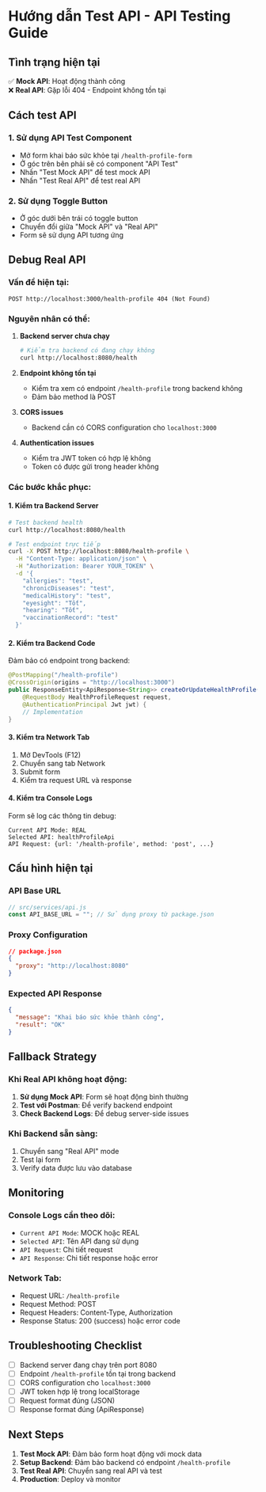 # Hướng dẫn Test API - API Testing Guide

## Tình trạng hiện tại

✅ **Mock API**: Hoạt động thành công  
❌ **Real API**: Gặp lỗi 404 - Endpoint không tồn tại

## Cách test API

### 1. Sử dụng API Test Component
- Mở form khai báo sức khỏe tại `/health-profile-form`
- Ở góc trên bên phải sẽ có component "API Test"
- Nhấn "Test Mock API" để test mock API
- Nhấn "Test Real API" để test real API

### 2. Sử dụng Toggle Button
- Ở góc dưới bên trái có toggle button
- Chuyển đổi giữa "Mock API" và "Real API"
- Form sẽ sử dụng API tương ứng

## Debug Real API

### Vấn đề hiện tại:
```
POST http://localhost:3000/health-profile 404 (Not Found)
```

### Nguyên nhân có thể:

1. **Backend server chưa chạy**
   ```bash
   # Kiểm tra backend có đang chạy không
   curl http://localhost:8080/health
   ```

2. **Endpoint không tồn tại**
   - Kiểm tra xem có endpoint `/health-profile` trong backend không
   - Đảm bảo method là POST

3. **CORS issues**
   - Backend cần có CORS configuration cho `localhost:3000`

4. **Authentication issues**
   - Kiểm tra JWT token có hợp lệ không
   - Token có được gửi trong header không

### Các bước khắc phục:

#### 1. Kiểm tra Backend Server
```bash
# Test backend health
curl http://localhost:8080/health

# Test endpoint trực tiếp
curl -X POST http://localhost:8080/health-profile \
  -H "Content-Type: application/json" \
  -H "Authorization: Bearer YOUR_TOKEN" \
  -d '{
    "allergies": "test",
    "chronicDiseases": "test",
    "medicalHistory": "test",
    "eyesight": "Tốt",
    "hearing": "Tốt",
    "vaccinationRecord": "test"
  }'
```

#### 2. Kiểm tra Backend Code
Đảm bảo có endpoint trong backend:
```java
@PostMapping("/health-profile")
@CrossOrigin(origins = "http://localhost:3000")
public ResponseEntity<ApiResponse<String>> createOrUpdateHealthProfile(
    @RequestBody HealthProfileRequest request,
    @AuthenticationPrincipal Jwt jwt) {
    // Implementation
}
```

#### 3. Kiểm tra Network Tab
1. Mở DevTools (F12)
2. Chuyển sang tab Network
3. Submit form
4. Kiểm tra request URL và response

#### 4. Kiểm tra Console Logs
Form sẽ log các thông tin debug:
```
Current API Mode: REAL
Selected API: healthProfileApi
API Request: {url: '/health-profile', method: 'post', ...}
```

## Cấu hình hiện tại

### API Base URL
```javascript
// src/services/api.js
const API_BASE_URL = ""; // Sử dụng proxy từ package.json
```

### Proxy Configuration
```json
// package.json
{
  "proxy": "http://localhost:8080"
}
```

### Expected API Response
```json
{
  "message": "Khai báo sức khỏe thành công",
  "result": "OK"
}
```

## Fallback Strategy

### Khi Real API không hoạt động:
1. **Sử dụng Mock API**: Form sẽ hoạt động bình thường
2. **Test với Postman**: Để verify backend endpoint
3. **Check Backend Logs**: Để debug server-side issues

### Khi Backend sẵn sàng:
1. Chuyển sang "Real API" mode
2. Test lại form
3. Verify data được lưu vào database

## Monitoring

### Console Logs cần theo dõi:
- `Current API Mode`: MOCK hoặc REAL
- `Selected API`: Tên API đang sử dụng
- `API Request`: Chi tiết request
- `API Response`: Chi tiết response hoặc error

### Network Tab:
- Request URL: `/health-profile`
- Request Method: POST
- Request Headers: Content-Type, Authorization
- Response Status: 200 (success) hoặc error code

## Troubleshooting Checklist

- [ ] Backend server đang chạy trên port 8080
- [ ] Endpoint `/health-profile` tồn tại trong backend
- [ ] CORS configuration cho `localhost:3000`
- [ ] JWT token hợp lệ trong localStorage
- [ ] Request format đúng (JSON)
- [ ] Response format đúng (ApiResponse)

## Next Steps

1. **Test Mock API**: Đảm bảo form hoạt động với mock data
2. **Setup Backend**: Đảm bảo backend có endpoint `/health-profile`
3. **Test Real API**: Chuyển sang real API và test
4. **Production**: Deploy và monitor 